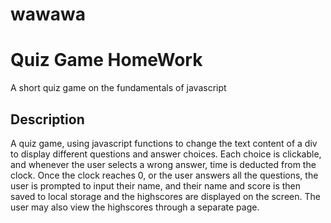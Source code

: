 # wawawa
# Quiz Game HomeWork
A short quiz game on the fundamentals of javascript

## Description

A quiz game, using javascript functions to change the text content of a div to display different questions and answer choices. Each choice is clickable, and whenever the user selects a wrong answer, time is deducted from the clock. Once the clock reaches 0, or the user answers all the questions, the user is prompted to input their name, and their name and score is then saved to local storage and the highscores are displayed on the screen. The user may also view the highscores through a separate page.




